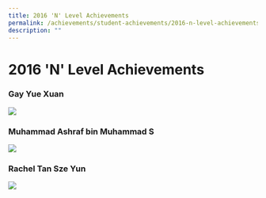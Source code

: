 ```yaml
---
title: 2016 'N' Level Achievements
permalink: /achievements/student-achievements/2016-n-level-achievements/
description: ""
---
```

# **2016 'N' Level Achievements**


### Gay Yue Xuan

![](/images/786%20Gay%20Yue%20Xuan%202016%20(V11)%20(25Oct2019)%20(Poster%20Effect)%20(A).jpg)


### Muhammad Ashraf bin Muhammad S

![](/images/786%20Muhammad%20Ashraf%202016%20(V11)%20(25Oct2019)%20(Poster%20Effect)%20(A).jpg)


### Rachel Tan Sze Yun

![](/images/786%20Tan%20Sze%20Yun%202016%20(V11)%20(25Oct2019)%20(Poster%20Effect)%20(A).jpg)